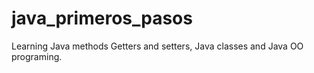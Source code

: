 # java_primeros_pasos

Learning Java methods Getters and setters, Java classes and Java OO programing.
